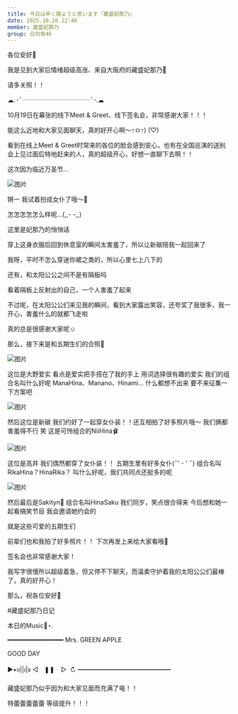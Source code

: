 ```yaml
---
title: 今日は早く寝ようと思います『蔵盛妃那乃』
date: 2025.10.20 22:48
member: 蔵盛妃那乃
group: 日向坂46
---
```


各位安好🍵


我是见到大家后情绪超级高涨、来自大阪府的藏盛妃那乃🪭


请多关照！！


☁︎.*･ﾟ┈┈┈┈┈┈┈┈┈┈┈ﾟ･*.︎︎☁︎︎︎︎


10月19日在幕张的线下Meet & Greet、线下签名会，非常感谢大家！！！


能这么近地和大家见面聊天，真的好开心啊〜߹ㅁ߹) (♡)


看到在线上Meet & Greet时常来的各位的脸会感到安心，也有在全国巡演的送别会上见过面后特地赶来的人，真的超级开心，好想一直聊下去啊！！


这次因为临近万圣节…



![图片](https://cdn.hinatazaka46.com/files/14/diary/official/member/moblog/202510/mob0zVAhN.jpg)



锵ー
我试着扮成女仆了哦〜🎃




怎怎怎怎怎么样呢…(,,- -,,)



这里是妃那乃的悄悄话



穿上这身衣服后回到休息室的瞬间太害羞了，所以让新碳陪我一起回来了

我呀，平时不怎么穿迷你裙之类的，所以心里七上八下的


还有，和太阳公公之间不是有隔板吗

看着隔板上反射出的自己，一个人害羞了起来





不过呢，在太阳公公们来见我的瞬间，看到大家露出笑容，还夸奖了我很多，我一开心，害羞什么的就都飞走啦


真的总是很感谢大家呢☺︎




那么，接下来是和五期生们的合照📸



![图片](https://cdn.hinatazaka46.com/files/14/diary/official/member/moblog/202510/mobPmYEKt.jpg)


这位是大野爱实
看点是爱实把手搭在了我的手上
用词选择很有趣的爱实
我们的组合名叫什么好呢
ManaHina、Manano、Hinami…
什么都想不出来
要不来征集一下方案吧



![图片](https://cdn.hinatazaka46.com/files/14/diary/official/member/moblog/202510/mob2egMgW.jpg)



然后这位是新碳
我们约好了一起穿女仆装！！还互相拍了好多照片哦〜
我们俩都害羞得不行 笑
这是可怜组合的NiiHina🩰






![图片](https://cdn.hinatazaka46.com/files/14/diary/official/member/moblog/202510/mobIkmn2O.jpg)



这位是高井
我们偶然都穿了女仆装！！
五期生里有好多女仆(˶' ᵕ ' ˶)
组合名叫RikaHina？HinaRika？
叫什么好呢，我们共同点还挺多的呢




![图片](https://cdn.hinatazaka46.com/files/14/diary/official/member/moblog/202510/mobKyUcag.jpg)


然后最后是Sakityn🌸
组合名叫HinaSaku
我们同岁，笑点很合得来
今后想和她一起看搞笑节目
我会邀请她约会的




就是这些可爱的五期生们




前辈们也和我拍了好多照片！！
下次再发上来给大家看哦📸





签名会也非常感谢大家！

我写字很慢所以超级着急，但又停不下聊天，而温柔守护着我的太阳公公们最棒了，真的好开心！






那么，祝各位安好🪭


#藏盛妃那乃日记




本日的Music📼⋆.

━━━━━━━━━━━━━━━
Mrs. GREEN APPLE

GOOD DAY

▶︎•၊၊||၊|။ ◁　❚❚　▷  ↻
━━━━━━━━━━━━━━━







藏盛妃那乃似乎因为和大家见面而充满了电！！

特蕾蕾蕾蕾蕾 等级提升！！！